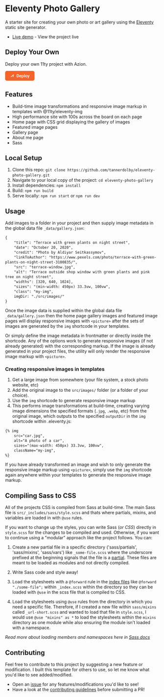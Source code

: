 # Eleventy Photo Gallery

A starter site for creating your own photo or art gallery using the [Eleventy](https://github.com/11ty/eleventy) static site generator.

- [Live demo](https://f1dp73qktv.map.azionedge.net) - View the project live

##  Deploy Your Own

Deploy your own 11ty project with Azion.

[![Deploy Button](/static/button.png)](https://console.azion.com/create/11ty/11ty-photo-gallery "Deploy with Azion")

## Features 
- Build-time image transformations and responsive image markup in templates with @11ty/eleventy-img
- High performance site with 100s across the board on each page
- Home page with CSS grid displaying the gallery of images
- Featured image pages
- Gallery page
- About me page
- Sass

## Local Setup
1. Clone this repo: `git clone https://github.com/tannerdolby/eleventy-photo-gallery.git`
2. Navigate to your local copy of the project: `cd eleventy-photo-gallery`
3. Install dependencies: `npm install`
4. Build: `npm run build`
5. Serve locally: `npm run start` or `npm run dev`

## Usage
Add images to a folder in your project and then supply image metadata in the global data file `_data/gallery.json`:

```
{
    "title": "Terrace with green plants on night street",
    "date": "October 20, 2020",
    "credit": "Photo by Aldiyar Seitkassymov",
    "linkToAuthor": "https://www.pexels.com/photo/terrace-with-green-plants-on-night-street-3100835/",
    "src": "terrace-window.jpg",
    "alt": "Terrace outside shop window with green plants and pink tree on night street",
    "widths": [320, 640, 1024],
    "sizes": "(min-width: 450px) 33.3vw, 100vw",
    "class": "my-img",
    imgDir: "./src/images/"
}
```

Once the image data is supplied within the global data file `_data/gallery.json` then the home page gallery images and featured image pages will display responsive images with `<picture>` after the sets of images are generated by the `img` shortcode in your templates.

Or simply define the image metadata in frontmatter or directly inside the shortcode. Any of the options work to generate responsive images (if not already generated) with the corresponding markup. If the image is already generated in your project files, the utility will only render the responsive image markup with `<picture>`.

### Creating responsive images in templates

1. Get a large image from somewhere (your file system, a stock photo website, etc)
2. Add the original image to the `src/images/` folder (or a folder of your choice).
3. Use the `img` shortcode to generate responsive image markup
4. This performs image transformations at build-time, creating varying image dimensions the specified formats (`.jpg`, `.webp`, etc) from the original image, which outputs to the specified `outputDir` in the `img` shortcode within .eleventy.js:

```
{% img 
    src="car.jpg",
    alt="A photo of a car",
    sizes="(max-width: 450px) 33.3vw, 100vw",
    className="my-img",
%}
```

If you have already transformed an image and wish to only generate the responsive image markup using `<picture>`, simply use the `img` shortcode again anywhere within your templates to generate the responsive image markup.

## Compiling Sass to CSS
All of the projects CSS is compiled from Sass at build-time. The main Sass file is `src/_includes/sass/style.scss` and thats where partials, mixins, and variables are loaded in with `@use` rules. 

If you want to change up the styles, you can write Sass (_or CSS_) directly in `style.scss` for the changes to be compiled and used. Otherwise, if you want to continue using a "modular" approach like the project follows. You can:

1. Create a new partial file in a specific directory ('sass/partials', 'sass/mixins', 'sass/vars') like `_some-file.scss` where the underscore prefixed at the beginning signals that the file is a [partial](https://sass-lang.com/documentation/at-rules/use#partials). These files are meant to be loaded as modules and not directly compiled.

2. Write Sass code and style away!

3. Load the stylesheets with a `@forward` rule in the [index files](https://sass-lang.com/documentation/at-rules/use#index-files) like `@forward "./some-file";` within `_index.scss` within the directory so they can be loaded with `@use` in the scss file that is compiled to CSS.

4. Load the stylesheets using `@use` rules from the directory in which you need a specific file. Therefore, if I created a new file within `sass/mixins` called `_url-short.scss` and wanted to load that file in `style.scss`, I would use `@use "mixins" as *` to load the stylesheets within the `mixins` directory as one module while also ensuring the module isn't loaded with a namespace. 

_Read more about loading members and namespaces here in [Sass docs](https://sass-lang.com/documentation/at-rules/use#loading-members)_

## Contributing 
Feel free to contribute to this project by suggesting a new feature or modification. I built this template for others to use, so let me know what you'd like to see added/modified. 

- Open an [issue](https://github.com/tannerdolby/11ty-photo-gallery/issues) for any features/modifications you'd like to see! 
- Have a look at the [contributing guidelines](https://github.com/tannerdolby/11ty-photo-gallery/blob/master/CONTRIBUTING.md) before submitting a PR!
